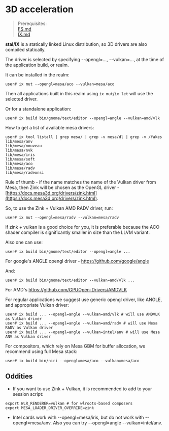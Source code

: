 # 3D acceleration

> Prerequisites:<br>
> [FS.md](FS.md)<br>
> [IX.md](IX.md)

<!-- {% raw %} -->

**stal/IX** is a statically linked Linux distribution, so 3D drivers are also compiled statically.

The driver is selected by specifying --opengl=..., --vulkan=..., at the time of the application build, or realm.

It can be installed in the realm:

```shell
user# ix mut --opengl=mesa/aco --vulkan=mesa/aco
```

Then all applications built in this realm using `ix mut`/`ix let` will use the selected driver.

Or for a standalone application:

```shell
user# ix build bin/gnome/text/editor --opengl=angle --vulkan=amd/vlk
```

How to get a list of available mesa drivers:

```shell
user# ix tool listall | grep mesa/ | grep -v mesa/dl | grep -v /fakes
lib/mesa/anv
lib/mesa/nouveau
lib/mesa/nvk
lib/mesa/iris
lib/mesa/soft
lib/mesa/aco
lib/mesa/radv
lib/mesa/radeonsi
```

Rule of thumb - if the name matches the name of the Vulkan driver from Mesa, then Zink will be chosen as the OpenGL driver - [https://docs.mesa3d.org/drivers/zink.html](https://docs.mesa3d.org/drivers/zink.html).

So, to use the Zink + Vulkan AMD RADV driver, run:

```shell
user# ix mut --opengl=mesa/radv --vulkan=mesa/radv
```

If zink + vulkan is a good choice for you, it is preferable because the ACO shader compiler is significantly smaller in size than the LLVM variant.

Also one can use:

```shell
user# ix build bin/gnome/text/editor --opengl=angle ...
```

For google's ANGLE opengl driver - https://github.com/google/angle

And:

```shell
user# ix build bin/gnome/text/editor --vulkan=amd/vlk ...
```

For AMD's https://github.com/GPUOpen-Drivers/AMDVLK

For regular applications we suggest use generic opengl driver, like ANGLE, and appropriate Vulkan driver:

```shell
user# ix build ... --opengl=angle --vulkan=amd/vlk # will use AMDVLK as Vulkan driver
user# ix build ... --opengl=angle --vulkan=amd/radv # will use Mesa RADV as Vulkan driver
user# ix build ... --opengl=angle --vulkan=intel/anv # will use Mesa ANV as Vulkan driver
```

For compositors, which rely on Mesa GBM for buffer allocation, we recommend using full Mesa stack:

```shell
user# ix build bin/niri --opengl=mesa/aco --vulkan=mesa/aco
```

## Oddities
* If you want to use Zink + Vulkan, it is recommended to add to your session script:
```shell
export WLR_RENDERER=vulkan # for wlroots-based composers
export MESA_LOADER_DRIVER_OVERRIDE=zink
```
* Intel cards work with --opengl=mesa/iris, but do not work with --opengl=mesa/anv. Also you can try --opengl=angle --vulkan=intel/anv.

<!-- {% endraw %} -->
